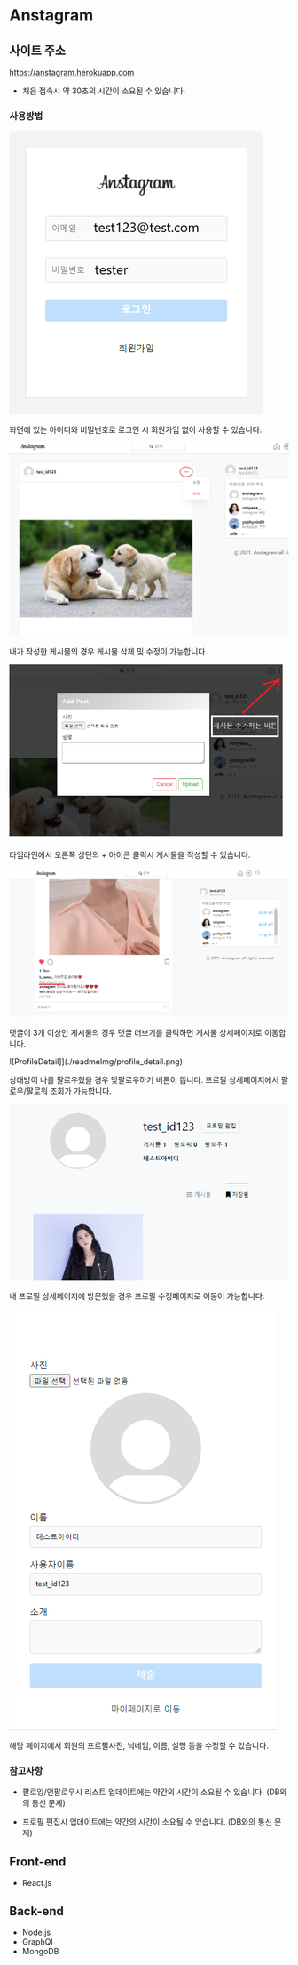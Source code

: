 # Anstagram

## 사이트 주소

<https://anstagram.herokuapp.com>

- 처음 접속시 약 30초의 시간이 소요될 수 있습니다.

### 사용방법

![Login](./readmeImg/login.png)

화면에 있는 아이디와 비밀번호로 로그인 시 회원가입 없이 사용할 수 있습니다.

![TimelineMy](./readmeImg/timeline_my_post.png)

내가 작성한 게시물의 경우 게시물 삭제 및 수정이 가능합니다.

![AddPost](./readmeImg/add_post.png)

타임라인에서 오른쪽 상단의 + 아이콘 클릭시 게시물을 작성할 수 있습니다.

![MovePostDetail](./readmeImg/timeline.png)

댓글이 3개 이상인 게시물의 경우 댓글 더보기를 클릭하면 게시물 상세페이지로 이동합니다.

![ProfileDetail]](./readmeImg/profile_detail.png)

상대방이 나를 팔로우했을 경우 맞팔로우하기 버튼이 뜹니다.
프로필 상세페이지에서 팔로우/팔로워 조회가 가능합니다.

![ProfileEditBtn](./readmeImg/edit_profile_btn.png)

내 프로필 상세페이지에 방문했을 경우 프로필 수정페이지로 이동이 가능합니다.

![ProfileEditPage](./readmeImg/edit_profile.png)

해당 페이지에서 회원의 프로필사진, 닉네임, 이름, 설명 등을 수정할 수 있습니다.

### 참고사항

- 팔로잉/언팔로우시 리스트 업데이트에는 약간의 시간이 소요될 수 있습니다. (DB와의 통신 문제)

- 프로필 편집시 업데이트에는 약간의 시간이 소요될 수 있습니다. (DB와의 통신 문제)

## Front-end

- React.js

## Back-end

- Node.js
- GraphQl
- MongoDB
